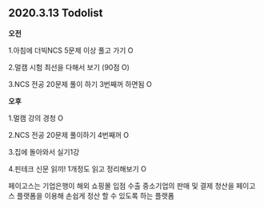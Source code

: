 ## 2020.3.13 Todolist

**오전**

1.아침에 더빅NCS 5문제 이상 풀고 가기 O

2.멀캠 시험 최선을 다해서 보기 (90점 O)

3.NCS 전공 20문제 풀이 하기 3번째꺼 하면됨 O

**오후**

1.멀캠 강의 경청 O

2.NCS 전공 20문제 풀이하기 4번째꺼 O

3.집에 돌아와서 실기1강

4.핀테크 신문 읽끼! 1개정도 읽고 정리해보기 O

페이고스는 기업은행이 해외 쇼핑몰 입점 수출 중소기업의 판매 및 결제 청산을 페이고스 플랫폼을 이용해 손쉽게 정산 할 수 있도록 하는 플랫폼

